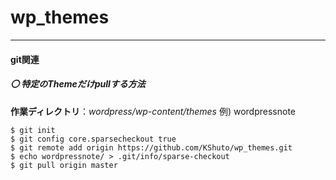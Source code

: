 # wp_themes

---

#### git関連
##### 〇 特定のThemeだけpullする方法

**作業ディレクトリ**：*wordpress/wp-content/themes*
例) wordpressnote

```
$ git init
$ git config core.sparsecheckout true
$ git remote add origin https://github.com/KShuto/wp_themes.git
$ echo wordpressnote/ > .git/info/sparse-checkout
$ git pull origin master
```
